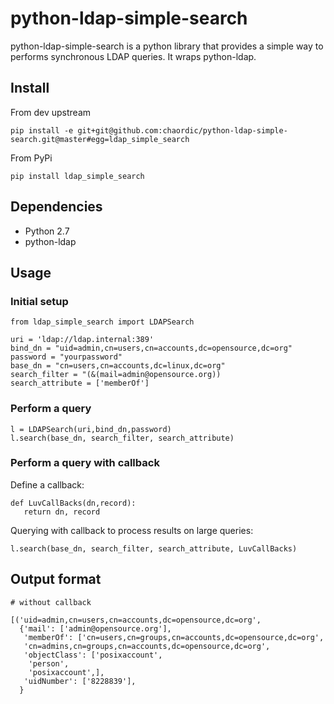 python-ldap-simple-search
=========

python-ldap-simple-search is a python library that provides a simple way to performs synchronous LDAP queries. It wraps python-ldap.

## Install

From dev upstream

```
pip install -e git+git@github.com:chaordic/python-ldap-simple-search.git@master#egg=ldap_simple_search
```

From PyPi

```
pip install ldap_simple_search
```

## Dependencies

* Python 2.7
* python-ldap

## Usage

### Initial setup

```
from ldap_simple_search import LDAPSearch

uri = 'ldap://ldap.internal:389'
bind_dn = "uid=admin,cn=users,cn=accounts,dc=opensource,dc=org"
password = "yourpassword"
base_dn = "cn=users,cn=accounts,dc=linux,dc=org"
search_filter = "(&(mail=admin@opensource.org))
search_attribute = ['memberOf']
```

### Perform a query

```
l = LDAPSearch(uri,bind_dn,password) 
l.search(base_dn, search_filter, search_attribute)
```

### Perform a query with callback

Define a callback:

```
def LuvCallBacks(dn,record):
   return dn, record
```

Querying with callback to process results on large queries:

```
l.search(base_dn, search_filter, search_attribute, LuvCallBacks)
```

## Output format

```
# without callback

[('uid=admin,cn=users,cn=accounts,dc=opensource,dc=org',
  {'mail': ['admin@opensource.org'],
   'memberOf': ['cn=users,cn=groups,cn=accounts,dc=opensource,dc=org',
   'cn=admins,cn=groups,cn=accounts,dc=opensource,dc=org',
   'objectClass': ['posixaccount',
    'person',
    'posixaccount',],
   'uidNumber': ['8228839'],
  }
```
